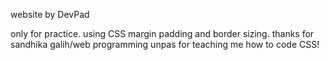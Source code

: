 website by DevPad

only for practice. using CSS margin padding and border sizing.
thanks for sandhika galih/web programming unpas for teaching me how to code CSS!